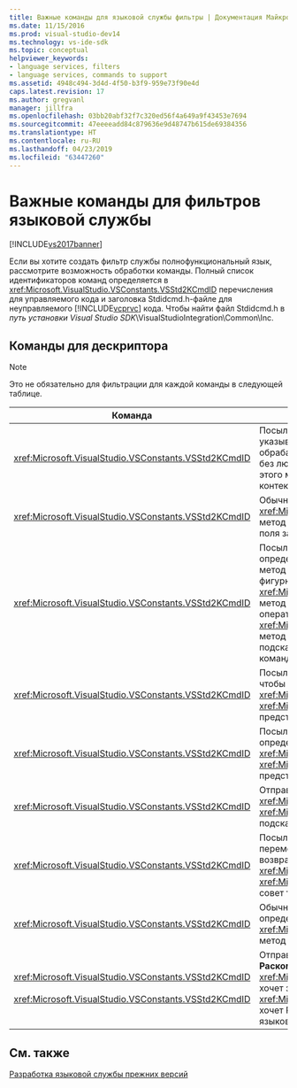 ```yaml
---
title: Важные команды для языковой службы фильтры | Документация Майкрософт
ms.date: 11/15/2016
ms.prod: visual-studio-dev14
ms.technology: vs-ide-sdk
ms.topic: conceptual
helpviewer_keywords:
- language services, filters
- language services, commands to support
ms.assetid: 4948c494-3d4d-4f50-b3f9-959e73f90e4d
caps.latest.revision: 17
ms.author: gregvanl
manager: jillfra
ms.openlocfilehash: 03bb20abf32f7c320ed56f4a649a9f43453e7694
ms.sourcegitcommit: 47eeeeadd84c879636e9d48747b615de69384356
ms.translationtype: HT
ms.contentlocale: ru-RU
ms.lasthandoff: 04/23/2019
ms.locfileid: "63447260"
---
```

# <a name="important-commands-for-language-service-filters"></a>Важные команды для фильтров языковой службы
[!INCLUDE[vs2017banner](../../includes/vs2017banner.md)]

Если вы хотите создать фильтр службы полнофункциональный язык, рассмотрите возможность обработки команды. Полный список идентификаторов команд определяется в <xref:Microsoft.VisualStudio.VSConstants.VSStd2KCmdID> перечисления для управляемого кода и заголовка Stdidcmd.h-файле для неуправляемого [!INCLUDE[vcprvc](../../includes/vcprvc-md.md)] кода. Чтобы найти файл Stdidcmd.h в *путь установки Visual Studio SDK*\VisualStudioIntegration\Common\Inc.  
  
## <a name="commands-to-handle"></a>Команды для дескриптора  
  
> [!NOTE]
> Это не обязательно для фильтрации для каждой команды в следующей таблице.  
  
|Команда|Описание|  
|-------------|-----------------|  
|<xref:Microsoft.VisualStudio.VSConstants.VSStd2KCmdID>|Посылается, когда пользователь щелкает правой кнопкой мыши. Эта команда указывает, что это время создать контекстное меню. Если эта команда не обрабатывают, текстовый редактор предоставляет контекстное меню по умолчанию без любых команд для конкретного языка. Чтобы включить собственные команды этого меню, необходимо обработать команду и самостоятельного отображения контекстного меню.|  
|<xref:Microsoft.VisualStudio.VSConstants.VSStd2KCmdID>|Обычно отправляются, когда пользователь вводит CTRL + J. Вызовите <xref:Microsoft.VisualStudio.TextManager.Interop.IVsTextView.UpdateCompletionStatus%2A> метод <xref:Microsoft.VisualStudio.TextManager.Interop.IVsTextView> для отображения поля завершения инструкции.|  
|<xref:Microsoft.VisualStudio.VSConstants.VSStd2KCmdID>|Посылается, когда пользователь вводит символ. Отслеживайте эту команду, чтобы определить, когда триггер символа и для предоставления инструкция завершения, метод советы и текстовых маркеров, таких как Цветовая разметка синтаксиса, парные фигурные скобки и маркеры ошибок. Вызовите <xref:Microsoft.VisualStudio.TextManager.Interop.IVsTextView.UpdateCompletionStatus%2A> метод <xref:Microsoft.VisualStudio.TextManager.Interop.IVsTextView> для завершения операторов и <xref:Microsoft.VisualStudio.TextManager.Interop.IVsMethodTipWindow.SetMethodData%2A> метод <xref:Microsoft.VisualStudio.TextManager.Interop.IVsMethodTipWindow> для подсказок метода. Чтобы обеспечить поддержку меток текста, отслеживайте эту команду, чтобы определить, требуется ли обновить ваш маркеры, вводимый символ.|  
|<xref:Microsoft.VisualStudio.VSConstants.VSStd2KCmdID>|Посылается, когда пользователь вводит клавишу ВВОД. Отслеживать эту команду, чтобы определить, когда нужно закрыть окно подсказки метода путем вызова <xref:Microsoft.VisualStudio.TextManager.Interop.IVsMethodData.OnDismiss%2A> метод <xref:Microsoft.VisualStudio.TextManager.Interop.IVsMethodData>. По умолчанию представление текста обрабатывает эту команду.|  
|<xref:Microsoft.VisualStudio.VSConstants.VSStd2KCmdID>|Посылается, когда пользователь вводит клавишу Backspace. Монитор, чтобы определить, когда нужно закрыть окно подсказки метода путем вызова <xref:Microsoft.VisualStudio.TextManager.Interop.IVsMethodData.OnDismiss%2A> метод <xref:Microsoft.VisualStudio.TextManager.Interop.IVsMethodData>. По умолчанию представление текста обрабатывает эту команду.|  
|<xref:Microsoft.VisualStudio.VSConstants.VSStd2KCmdID>|Отправлено из меню или сочетания клавиш. Вызовите <xref:Microsoft.VisualStudio.TextManager.Interop.IVsTextView.UpdateTipWindow%2A> метод <xref:Microsoft.VisualStudio.TextManager.Interop.IVsTextView> для обновления окна подсказки данных параметра.|  
|<xref:Microsoft.VisualStudio.VSConstants.VSStd2KCmdID>|Посылается, когда пользователь наводит переменной или помещает курсор на переменную и выбирает **краткие сведения** из **IntelliSense** в **изменить** меню. Тип возвращаемого значения переменной в подсказке по путем вызова <xref:Microsoft.VisualStudio.TextManager.Interop.IVsTextView.UpdateTipWindow%2A> метод <xref:Microsoft.VisualStudio.TextManager.Interop.IVsTextView>. Если отладка будет активна, совет также должно отображаться значение переменной.|  
|<xref:Microsoft.VisualStudio.VSConstants.VSStd2KCmdID>|Обычно отправляются, когда пользователь вводит CTRL + ПРОБЕЛ. Эта команда определяет языковой службы для вызова <xref:Microsoft.VisualStudio.TextManager.Interop.IVsTextView.UpdateCompletionStatus%2A> метод <xref:Microsoft.VisualStudio.TextManager.Interop.IVsTextView>.|  
|<xref:Microsoft.VisualStudio.VSConstants.VSStd2KCmdID><br /><br /> <xref:Microsoft.VisualStudio.VSConstants.VSStd2KCmdID>|Отправленное через меню, обычно **выделенный фрагмент в комментарий** или **Раскомментировать выделенный фрагмент** из **Дополнительно** в **изменить** меню. <xref:Microsoft.VisualStudio.VSConstants.VSStd2KCmdID> Указывает, что пользователь хочет закомментировать выделенный текст; <xref:Microsoft.VisualStudio.VSConstants.VSStd2KCmdID> указывает, что пользователь хочет Раскомментировать выделенный текст. Эти команды можно реализовать только языковой службой.|  
  
## <a name="see-also"></a>См. также  
 [Разработка языковой службы прежних версий](../../extensibility/internals/developing-a-legacy-language-service.md)

